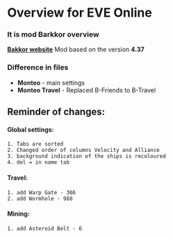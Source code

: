 
# Overview for EVE Online
###  It is mod Barkkor overview
**[Bakkor website](http://barkkor.blogspot.nl/p/overview.html)**
Mod based on the version **4.37**

### Difference in files
- **Monteo** - main settings
- **Monteo Travel** - Replaced B-Friends to B-Travel

## Reminder of changes:

#### Global settings:

	1. Tabs are sorted
	2. Changed order of columns Velocity and Alliance
	3. background indication of the ships is recoloured
	4. del = in name tab


#### Travel:
	1. add Warp Gate - 366
	2. add Wormhole - 988


#### Mining:
	1. add Asteroid Belt - 6


